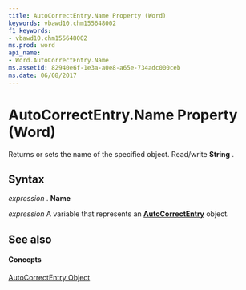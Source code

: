 ```yaml
---
title: AutoCorrectEntry.Name Property (Word)
keywords: vbawd10.chm155648002
f1_keywords:
- vbawd10.chm155648002
ms.prod: word
api_name:
- Word.AutoCorrectEntry.Name
ms.assetid: 82940e6f-1e3a-a0e8-a65e-734adc000ceb
ms.date: 06/08/2017
---
```



# AutoCorrectEntry.Name Property (Word)

Returns or sets the name of the specified object. Read/write  **String** .


## Syntax

 _expression_ . **Name**

 _expression_ A variable that represents an **[AutoCorrectEntry](autocorrectentry-object-word.md)** object.


## See also


#### Concepts


[AutoCorrectEntry Object](autocorrectentry-object-word.md)

